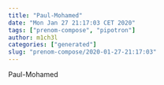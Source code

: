 ```yaml
---
title: "Paul-Mohamed"
date: "Mon Jan 27 21:17:03 CET 2020"
tags: ["prenom-compose", "pipotron"]
author: m1ch3l
categories: ["generated"]
slug: "prenom-compose/2020-01-27-21:17:03"
---
```


Paul-Mohamed
